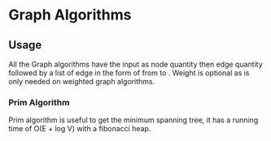 # Graph Algorithms

## Usage
All the Graph algorithms have the input as node quantity then 
edge quantity followed by a list of edge in the form of 
from to <weight>. Weight is optional as is only needed on weighted
graph algorithms.

### Prim Algorithm
Prim algorithm is useful to get the minimum spanning tree, it has a running
time of O(E + log V) with a fibonacci heap.
